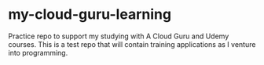 # my-cloud-guru-learning
Practice repo to support my studying with A Cloud Guru and Udemy courses.
This is a test repo that will contain training applications as I venture into programming.
